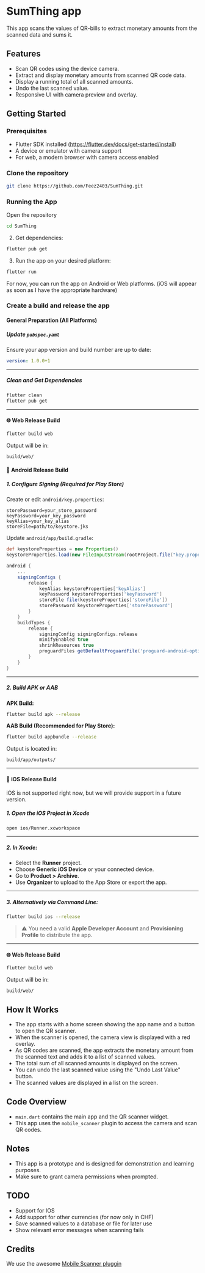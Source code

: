 # SumThing app

This app scans the values of QR-bills to extract monetary amounts from the scanned data and sums it.

## Features

- Scan QR codes using the device camera.
- Extract and display monetary amounts from scanned QR code data.
- Display a running total of all scanned amounts.
- Undo the last scanned value.
- Responsive UI with camera preview and overlay.

## Getting Started

### Prerequisites

- Flutter SDK installed (https://flutter.dev/docs/get-started/install)
- A device or emulator with camera support
- For web, a modern browser with camera access enabled

### Clone the repository

```bash
git clone https://github.com/Feez2403/SumThing.git
```

### Running the App

Open the repository

```bash
cd SumThing
```

2. Get dependencies:

```bash
flutter pub get
```

3. Run the app on your desired platform:

```bash
flutter run
```

For now, you can run the app on Android or Web platforms. (iOS will appear as soon as I have the appropriate hardware)

### Create a build and release the app

#### General Preparation (All Platforms)

##### Update `pubspec.yaml`

Ensure your app version and build number are up to date:

```yaml
version: 1.0.0+1
```

---

##### Clean and Get Dependencies

```bash
flutter clean
flutter pub get
```

---

#### 🌐 Web Release Build

```bash
flutter build web
```

Output will be in:

```
build/web/
```

#### 📱 Android Release Build

##### 1. Configure Signing (Required for Play Store)

Create or edit `android/key.properties`:

```properties
storePassword=your_store_password
keyPassword=your_key_password
keyAlias=your_key_alias
storeFile=path/to/keystore.jks
```

Update `android/app/build.gradle`:

```groovy
def keystoreProperties = new Properties()
keystoreProperties.load(new FileInputStream(rootProject.file("key.properties")))

android {
    ...
    signingConfigs {
        release {
            keyAlias keystoreProperties['keyAlias']
            keyPassword keystoreProperties['keyPassword']
            storeFile file(keystoreProperties['storeFile'])
            storePassword keystoreProperties['storePassword']
        }
    }
    buildTypes {
        release {
            signingConfig signingConfigs.release
            minifyEnabled true
            shrinkResources true
            proguardFiles getDefaultProguardFile('proguard-android-optimize.txt'), 'proguard-rules.pro'
        }
    }
}
```

---

##### 2. Build APK or AAB

**APK Build:**

```bash
flutter build apk --release
```

**AAB Build (Recommended for Play Store):**

```bash
flutter build appbundle --release
```

Output is located in:

```
build/app/outputs/
```

---

#### 🍏 iOS Release Build

iOS is not supported right now, but we will provide support in a future version.

##### 1. Open the iOS Project in Xcode

```bash
open ios/Runner.xcworkspace
```

---

##### 2. In Xcode:

- Select the **Runner** project.
- Choose **Generic iOS Device** or your connected device.
- Go to **Product > Archive**.
- Use **Organizer** to upload to the App Store or export the app.

---

##### 3. Alternatively via Command Line:

```bash
flutter build ios --release
```

> ⚠️ You need a valid **Apple Developer Account** and **Provisioning Profile** to distribute the app.

---

#### 🌐 Web Release Build

```bash
flutter build web
```

Output will be in:

```
build/web/
```

## How It Works

- The app starts with a home screen showing the app name and a button to open the QR scanner.
- When the scanner is opened, the camera view is displayed with a red overlay.
- As QR codes are scanned, the app extracts the monetary amount from the scanned text and adds it to a list of scanned values.
- The total sum of all scanned amounts is displayed on the screen.
- You can undo the last scanned value using the "Undo Last Value" button.
- The scanned values are displayed in a list on the screen.

## Code Overview

- `main.dart` contains the main app and the QR scanner widget.
- This app uses the `mobile_scanner` plugin to access the camera and scan QR codes.

## Notes

- This app is a prototype and is designed for demonstration and learning purposes.
- Make sure to grant camera permissions when prompted.

## TODO

- Support for IOS
- Add support for other currencies (for now only in CHF)
- Save scanned values to a database or file for later use
- Show relevant error messages when scanning fails

## Credits

We use the awesome [Mobile Scanner pluggin](https://pub.dev/packages/mobile_scanner)
